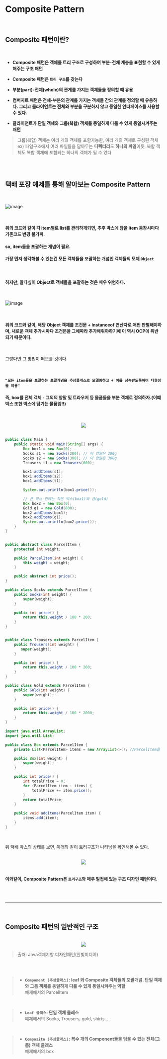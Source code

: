 # Composite Pattern

<br>

## Composite 패턴이란?

<br>

+ **Composite 패턴은 객체를 트리 구조로 구성하여 부분-전체 계층을 표현할 수 있게 해주는 구조 패턴**

+ **Composite 패턴은 `트리 구조`를 갖는다**  

+ **부분(part)-전체(whole)의 관계를 가지는 객체들을 정의할 때 유용**

+ **컴퍼지트 패턴은 전체-부분의 관계를 가지는 객체들 간의 관계를 정의할 때 유용하다. 그리고 클라이언트는 전체와 부분을 구분하지 않고 동일한 인터페이스를 사용할 수 있다.**  

+ **클라이언트가 단일 객체와 그룹(복합) 객체를 동일하게 다룰 수 있게 통일시켜주는 패턴**
> 그룹(복합) 객체는 여러 개의 객체를 포함가능한, 여러 개의 객체로 구성된 객체  
> ex) 파일구조에서 여러 파일들을 담아두는 **디렉터리**도 **하나의 파일**이듯, 복합 객체도 복합 객체에 포함되는 하나의 객체가 될 수 있다

 
<br>

<br>

## 택배 포장 예제를 통해 알아보는 Composite Pattern

<br>

![image](https://github.com/user-attachments/assets/f9e01da8-c174-466a-aac1-3125b935cf29)

<br>

#### 위의 코드와 같이 각 item별로 list를 관리하게되면, 추후 박스에 담을 item 등장시마다 기존코드 변경 불가피.

#### so, item들을 포괄하는 개념이 필요. 

#### 가장 먼저 생각해볼 수 있는건 모든 객체들을 포괄하는 개념인 객체들의 모체 `Object`

<br>

#### 하지만, 알다싶이 Object로 객체들을 포괄하는 것은 매우 위험하다.    

<br>

![image](https://github.com/user-attachments/assets/48d2a7cc-0c35-4cae-89ac-a83e33e79c14)

<br>

#### 위의 코드와 같이, 해당 Object 객체를 조건문 + instanceof 연산자로 매번 판별해야하며, 새로운 객체 추가시마다 조건문을 그에따라 추가해줘야하기에 이 역시 OCP에 위반되기 때문이다.    

<br> 

그렇다면 그 방법이 떠오를 것이다.  

<br> 

#### ` "모든 item들을 포괄하는 포괄개념을 추상클래스로 모델링하고 + 이를 상속받도록하여 다형성을 이용" `  

#### 즉, box를 전체 객체 - 그외의 양말 및 트라우저 등 물품들을 부분 객체로 정의하자.(이떄 박스 또한 박스에 담기는 물품임!!)  


<br> 
<br> 

<div align="center"><img src="https://github.com/user-attachments/assets/2c2c65ca-45bb-4925-b706-86d161748fbe"></div>

<br>

```java
public class Main {
    public static void main(String[] args) {
        Box box1 = new Box(0);
        Socks s1 = new Socks(200); // 이 양말은 200g
        Socks s2 = new Socks(300); // 이 양말은 300g
        Trousers t1 = new Trousers(600);

        box1.addItems(s1);
        box1.addItems(s2);
        box1.addItems(t1);

        System.out.println(box1.price());

        // 큰 박스 안에는 작은 박스(box1)와 금(gold)
        Box box2 = new Box(0);
        Gold g1 = new Gold(800);
        box2.addItems(box1);
        box2.addItems(g1);
        System.out.println(box2.price());
    }
}
```
```java

public abstract class ParcelItem {
    protected int weight;

    public ParcelItem(int weight) {
        this.weight = weight;
    }

    public abstract int price();
}

```
```java
public class Socks extends ParcelItem {
    public Socks(int weight) {
        super(weight);
    }

    public int price() {
        return this.weight / 100 * 200;
    }
}
```
```java

public class Trousers extends ParcelItem {
    public Trousers(int weight) {
       super(weight);
    }

    public int price() {
        return this.weight / 100 * 200;
    }
}
```
```java
public class Gold extends ParcelItem {
    public Gold(int weight) {
        super(weight);
    }

    public int price() {
        return this.weight / 100 * 2000;
    }
}
```
```java
import java.util.ArrayList;
import java.util.List;

public class Box extends ParcelItem {
    private List<ParcelItem> items = new ArrayList<>(); //ParcelItem을 원소를 갖는 리스트.(즉, 모든 물건 다 담을 수 있음. 심지어 박스포함)

    public Box(int weight) {
        super(weight);
    }

    public int price() {
        int totalPrice = 0;
        for (ParcelItem item : items) {
            totalPrice += item.price();
        }
        return totalPrice;
    }

    public void addItems(ParcelItem item) {
        items.add(item);
    }
}
```

<br>

위 택배 박스의 상태를 보면, 아래와 같이 트리구조가 나타남을 확인해볼 수 있다.   

<br>


<div align="center"><img src="https://github.com/user-attachments/assets/290d80da-ffb7-4af2-aa1c-4d1c509ed1ca"></div>  

<br>

#### 이와같이, Composite Pattern은 `트리구조`와 매우 밀접해 있는 구조 디자인 패턴이다.  


<br><br><hr><br>

## Composite 패턴의 일반적인 구조

<br>

<div align="center">
<img src="https://github.com/user-attachments/assets/26ce75be-7503-4b7e-ac0a-0362f7d8c03b">
</div>

 > 출처: Java객체지향 디자인패턴(한빛미디어)   
  
<br><br>

> + **`Component (추상클래스)`: leaf 와 Composite 객체들의 포괄개념. 단일 객체와 그룹 객체를 동일하게 다룰 수 있게 통일시켜주는 역할**    
> 예제에서의 ParcelItem 

<br>

> + **`Leaf 클래스`: 단일 객체 클래스**  
> 예제에서의 Socks, Trousers, gold, shirts.... 

<br>

> + **`Composite (추상클래스)`: 복수 개의 Component들을 담을 수 있는 전체(그룹) 객체 클래스**    
> 예제에서의 box 


<br>
<br>
<br><br>
